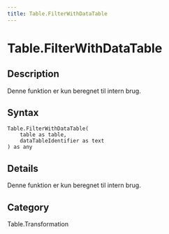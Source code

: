 ```yaml
---
title: Table.FilterWithDataTable
---
```


# Table.FilterWithDataTable


## Description

Denne funktion er kun beregnet til intern brug.


## Syntax

```powerquery
Table.FilterWithDataTable(
    table as table,
    dataTableIdentifier as text
) as any
```


## Details

Denne funktion er kun beregnet til intern brug.



## Category
Table.Transformation
